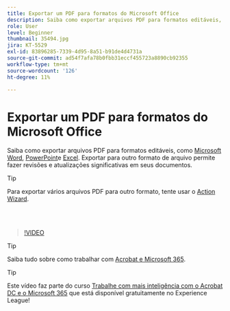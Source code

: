 ```yaml
---
title: Exportar um PDF para formatos do Microsoft Office
description: Saiba como exportar arquivos PDF para formatos editáveis, como Microsoft Word, Excel ou PowerPoint
role: User
level: Beginner
thumbnail: 35494.jpg
jira: KT-5529
exl-id: 83896285-7339-4d95-8a51-b91de4d4731a
source-git-commit: ad54f7afa78b0fbb31eccf455723a8890cb92355
workflow-type: tm+mt
source-wordcount: '126'
ht-degree: 11%

---
```


# Exportar um PDF para formatos do Microsoft Office

Saiba como exportar arquivos PDF para formatos editáveis, como [Microsoft Word](https://www.adobe.com/br/acrobat/online/pdf-to-word.html), [PowerPoint](https://www.adobe.com/br/acrobat/online/pdf-to-ppt.html)e [Excel](https://www.adobe.com/br/acrobat/online/pdf-to-excel.html). Exportar para outro formato de arquivo permite fazer revisões e atualizações significativas em seus documentos.

>[!TIP]
>
>Para exportar vários arquivos PDF para outro formato, tente usar o [Action Wizard](../advanced-tasks/action.md).

<br> 

>[!VIDEO](https://video.tv.adobe.com/v/35494?quality=12&learn=on&hidetitle=true)

>[!TIP]
>
>Saiba tudo sobre como trabalhar com [Acrobat e Microsoft 365](../integrate/integrate-overview.md).

>[!TIP]
>
>Este vídeo faz parte do curso [Trabalhe com mais inteligência com o Acrobat DC e o Microsoft 365](https://experienceleague.adobe.com/?recommended=Acrobat-U-1-2021.microsoft365) que está disponível gratuitamente no Experience League!
